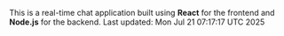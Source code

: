 This is a real-time chat application built using **React** for the frontend and **Node.js** for the backend.
Last updated: Mon Jul 21 07:17:17 UTC 2025
